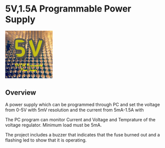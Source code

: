 # 5V,1.5A Programmable Power Supply 

<img src="docs/5v_logo.png" width="30%">


## Overview
A power supply which can be programmed through PC and set the voltage from 0-5V with 5mV resolution and the current from 5mA-1.5A with 

The PC program can monitor Current and Voltage and Temprature of the voltage regulator.
Minimum load must be 5mA.

The project includes a buzzer that indicates that the fuse burned out and a flashing led to show that it is operating.
